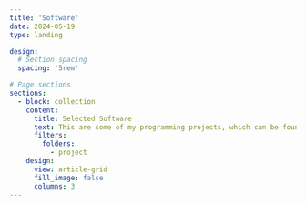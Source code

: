 ```yaml
---
title: 'Software'
date: 2024-05-19
type: landing

design:
  # Section spacing
  spacing: '5rem'

# Page sections
sections:
  - block: collection
    content:
      title: Selected Software
      text: This are some of my programming projects, which can be found on Github.
      filters:
        folders:
          - project
    design:
      view: article-grid
      fill_image: false
      columns: 3
---
```

